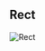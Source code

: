 <div align="center">  

## Rect <a id="rect">
![Rect](https://capsule-render.vercel.app/api?type=rect&color=gradient&text=%20%20Oh%20YuSeok's%20github%20%20&fontAlign=30&fontSize=30&<br>textBg=true&desc=Use%20%27textBg%27%20to%20highlight%20%27text%27&descAlign=60&descAlignY=50)
